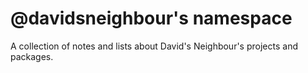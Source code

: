 # @davidsneighbour's namespace

A collection of notes and lists about David's Neighbour's projects and packages.
